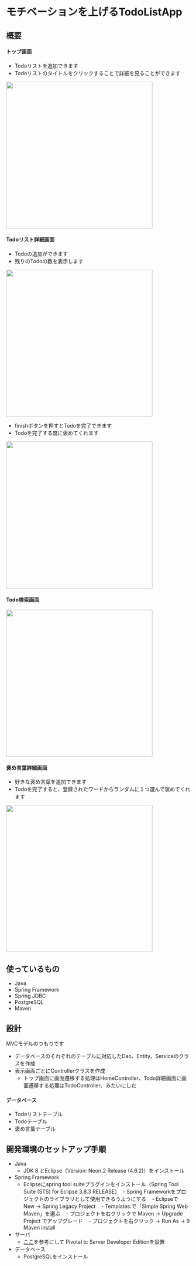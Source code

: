 モチベーションを上げるTodoListApp
====

## 概要
#### トップ画面
- Todoリストを追加できます
- Todoリストのタイトルをクリックすることで詳細を見ることができます  
<img src="https://github.com/utgwn/TodoListApp/blob/master/screenshot/screenshot1.png" width="400">

#### Todoリスト詳細画面
- Todoの追加ができます
- 残りのTodoの数を表示します  
<img src="https://github.com/utgwn/TodoListApp/blob/master/screenshot/screenshot3.png" width="400">

- finishボタンを押すとTodoを完了できます
- Todoを完了する度に褒めてくれます  
<img src="https://github.com/utgwn/TodoListApp/blob/master/screenshot/screenshot4.png" width="400">

#### Todo検索画面
<img src="https://github.com/utgwn/TodoListApp/blob/master/screenshot/screenshot5.png" width="400">

#### 褒め言葉詳細画面
- 好きな褒め言葉を追加できます
- Todoを完了すると、登録されたワードからランダムに１つ選んで褒めてくれます  
<img src="https://github.com/utgwn/TodoListApp/blob/master/screenshot/screenshot7.png" width="400">

## 使っているもの
- Java
- Spring Framework
- Spring JDBC
- PostgreSQL
- Maven

## 設計
MVCモデルのつもりです  
- データベースのそれぞれのテーブルに対応したDao、Entity、Serviceのクラスを作成
- 表示画面ごとにControllerクラスを作成
  - トップ画面に画面遷移する処理はHomeController、Todo詳細画面に画面遷移する処理はTodoController、みたいにした
#### データベース
- Todoリストテーブル
- Todoテーブル
- 褒め言葉テーブル

## 開発環境のセットアップ手順  
- Java
  - JDK 8 とEclipse（Version: Neon.2 Release (4.6.2)）をインストール
- Spring Framework
  - Eclipseにspring tool suiteプラグインをインストール（Spring Tool Suite (STS) for Eclipse 3.8.3 RELEASE）
  - Spring Frameworkをプロジェクトのライブラリとして使用できるうようにする
    - Eclipseで New → Spring Legacy Project
    - Templates:で「Simple Spring Web Maven」を選ぶ
    - プロジェクトを右クリックで Maven → Upgrade Project でアップグレード
    - プロジェクトを右クリック → Run As → 9 Maven install
- サーバ
  - [ここ](http://qiita.com/park-jh/items/08bb2541943f92e1feb1 "springの再入門 - eclipseでスタート")を参考にして Pivotal tc Server Developer Editionを設置
- データベース
  - PostgreSQLをインストール
